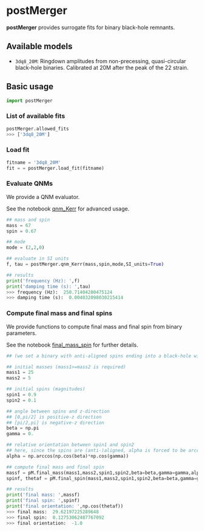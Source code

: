 # postMerger
**postMerger** provides surrogate fits for binary black-hole remnants.

## Available models

- `3dq8_20M`: Ringdown amplitudes from non-precessing, quasi-circular black-hole binaries. Calibrated at 20M after the peak of the 22 strain.

## Basic usage

```python
import postMerger
```

### List of available fits

```python
postMerger.allowed_fits
>>> ['3dq8_20M']
```

### Load fit

```python
fitname = '3dq8_20M'
fit = = postMerger.load_fit(fitname)
```

### Evaluate QNMs

We provide a QNM evaluator. 

See the notebook [qnm_Kerr](examples/qnm_Kerr.ipynb) for advanced usage.

```python
## mass and spin
mass = 67
spin = 0.67

## mode
mode = (2,2,0)

## evaluate in SI units
f, tau = postMerger.qnm_Kerr(mass,spin,mode,SI_units=True)

## results
print('frequency (Hz): ',f)
print('damping time (s): ',tau)
>>> frequency (Hz):  250.71404280475124
>>> damping time (s):  0.004032098030215414
```

### Compute final mass and final spins

We provide functions to compute final mass and final spin from binary parameters. 

See the notebook [final_mass_spin](examples/final_mass_spin.ipynb) for further details.

```python
## (we set a binary with anti-aligned spins ending into a black-hole with final spin pointing downward)

## initial masses (mass1>=mass2 is required)
mass1 = 25
mass2 = 5

## initial spins (magnitudes)
spin1 = 0.9
spin2 = 0.1

## angle between spins and z-direction
## [0,pi/2] is positive-z direction
## [pi/2,pi] is negative-z direction
beta = np.pi
gamma = 0.

## relative orientation between spin1 and spin2
## here, since the spins are (anti-)aligned, alpha is forced to be arccos(cos(beta)*cos(gamma))
alpha = np.arccos(np.cos(beta)*np.cos(gamma))

## compute final mass and final spin
massf = pM.final_mass(mass1,mass2,spin1,spin2,beta=beta,gamma=gamma,alpha=alpha)
spinf, thetaf = pM.final_spin(mass1,mass2,spin1,spin2,beta=beta,gamma=gamma,alpha=alpha,return_angle=True)

## results
print('final mass: ',massf)
print('final spin: ',spinf)
print('final orientation: ',np.cos(thetaf))
>>> final mass:  29.62197225289648
>>> final spin:  0.12753062487767092
>>> final orientation:  -1.0
```

